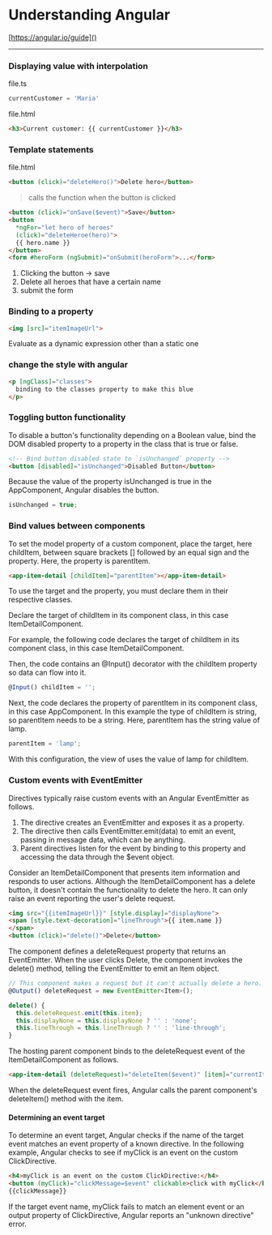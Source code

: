 # Understanding Angular
[https://angular.io/guide]()

---

### Displaying value with interpolation
file.ts
```ts
currentCustomer = 'Maria'
```
file.html
```html
<h3>Current customer: {{ currentCustomer }}</h3>
```
### Template statements
file.html
```html
<button (click)="deleteHero()">Delete hero</button>
```
>calls the function when the button is clicked
```html
<button (click)="onSave($event)">Save</button>
<button 
  *ngFor="let hero of heroes" 
  (click)="deleteHeroe(hero)">
  {{ hero.name }}
</button>
<form #heroForm (ngSubmit)="onSubmit(heroForm">...</form>
```
1. Clicking the button -> save
2. Delete all heroes that have a certain name
3. submit the form

### Binding to a property
```html
<img [src]="itemImageUrl">
```
Evaluate as a dynamic expression other than a static one
### change the style with angular
```html
<p [ngClass]="classes">
  binding to the classes property to make this blue
</p>
```
### Toggling button functionality
To disable a button's functionality depending on a Boolean value, bind the DOM disabled property to a property in the class that is true or false.
```html
<!-- Bind button disabled state to `isUnchanged` property -->
<button [disabled]="isUnchanged">Disabled Button</button>
```
Because the value of the property isUnchanged is true in the AppComponent, Angular disables the button.
```ts
isUnchanged = true;
```
### Bind values between components
To set the model property of a custom component, place the target, here childItem, between square brackets [] followed by an equal sign and the property. Here, the property is parentItem.
```html
<app-item-detail [childItem]="parentItem"></app-item-detail>
```
To use the target and the property, you must declare them in their respective classes.

Declare the target of childItem in its component class, in this case ItemDetailComponent.

For example, the following code declares the target of childItem in its component class, in this case ItemDetailComponent.

Then, the code contains an @Input() decorator with the childItem property so data can flow into it.
```ts
@Input() childItem = '';
```
Next, the code declares the property of parentItem in its component class, in this case AppComponent. In this example the type of childItem is string, so parentItem needs to be a string. Here, parentItem has the string value of lamp.
```ts
parentItem = 'lamp';
```
With this configuration, the view of <app-item-detail> uses the value of lamp for childItem.

### Custom events with EventEmitter
Directives typically raise custom events with an Angular EventEmitter as follows.

1. The directive creates an EventEmitter and exposes it as a property.
2. The directive then calls EventEmitter.emit(data) to emit an event, passing in message data, which can be anything.
3. Parent directives listen for the event by binding to this property and accessing the data through the $event object.

Consider an ItemDetailComponent that presents item information and responds to user actions. Although the ItemDetailComponent has a delete button, it doesn't contain the functionality to delete the hero. It can only raise an event reporting the user's delete request.
```html
<img src="{{itemImageUrl}}" [style.display]="displayNone">
<span [style.text-decoration]="lineThrough">{{ item.name }}
</span>
<button (click)="delete()">Delete</button>
```
The component defines a deleteRequest property that returns an EventEmitter. When the user clicks Delete, the component invokes the delete() method, telling the EventEmitter to emit an Item object.
```ts
// This component makes a request but it can't actually delete a hero.
@Output() deleteRequest = new EventEmitter<Item>();

delete() {
  this.deleteRequest.emit(this.item);
  this.displayNone = this.displayNone ? '' : 'none';
  this.lineThrough = this.lineThrough ? '' : 'line-through';
}
```
The hosting parent component binds to the deleteRequest event of the ItemDetailComponent as follows.
```html
<app-item-detail (deleteRequest)="deleteItem($event)" [item]="currentItem"></app-item-detail>
```
When the deleteRequest event fires, Angular calls the parent component's deleteItem() method with the item.

#### Determining an event target
To determine an event target, Angular checks if the name of the target event matches an event property of a known directive. In the following example, Angular checks to see if myClick is an event on the custom ClickDirective.
```html
<h4>myClick is an event on the custom ClickDirective:</h4>
<button (myClick)="clickMessage=$event" clickable>click with myClick</button>
{{clickMessage}}
```
If the target event name, myClick fails to match an element event or an output property of ClickDirective, Angular reports an "unknown directive" error.
